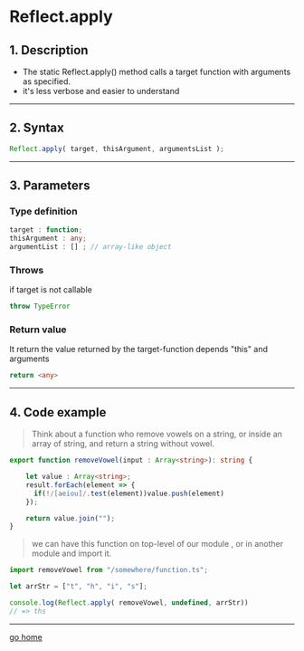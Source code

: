 # Reflect.apply

## 1. Description

- The static Reflect.apply() method calls a target function with arguments as specified.
- it's less verbose and easier to understand

---

## 2. Syntax

```ts
Reflect.apply( target, thisArgument, argumentsList );
```

---

## 3. Parameters

### Type definition

```ts
target : function;
thisArgument : any;
argumentList : [] ; // array-like object
```

### Throws

if target is not callable

```ts
throw TypeError 
```

### Return value

It return the value returned by the target-function depends "this" and arguments

```ts
return <any>
```

---

## 4. Code example

> Think about a function who remove vowels on a string, or inside an array of string, and return a string without vowel.

```ts
export function removeVowel(input : Array<string>): string {

    let value : Array<string>;
    result.forEach(element => {
      if(!/[aeiou]/.test(element))value.push(element)
    });

    return value.join("");
}
```

> we can have this function on top-level of our module , or in another module and import it.

```ts
import removeVowel from "/somewhere/function.ts";

let arrStr = ["t", "h", "i", "s"];

console.log(Reflect.apply( removeVowel, undefined, arrStr))
// => ths
```

---

[go home](../Reflect.md)

